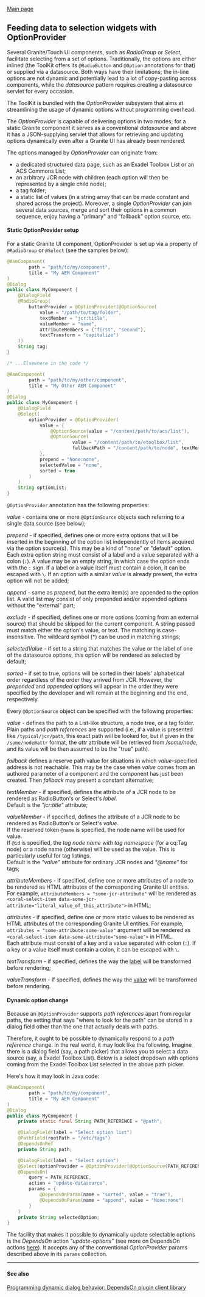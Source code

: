 [Main page](../../README.md)

## Feeding data to selection widgets with OptionProvider

Several Granite/Touch UI components, such as *RadioGroup* or *Select*, facilitate selecting from a set of options. Traditionally, the options are either inlined (the ToolKit offers its `@RadioButton` and `@Option` annotations for that) or supplied via a datasource. Both ways have their limitations; the in-line options are not dynamic and potentially lead to a lot of copy-pasting across components, while the *datasource* pattern requires creating a datasource servlet for every occasion.

The ToolKit is bundled with the *OptionProvider* subsystem that aims at streamlining the usage of dynamic options without programming overhead.

The *OptionProvider* is capable of  delivering options in two modes; for a static Granite component it serves as a conventional *datasource* and above it has a JSON-supplying servlet that allows for retrieving and updating options dynamically even after a Granite UI has already been rendered.

The options managed by *OptionProvider* can originate from:
- a dedicated structured data page, such as an Exadel Toolbox List or an ACS Commons List;
- an arbitrary JCR node with children (each option will then be represented by a single child node);
- a tag folder;
- a static list of values (in a string array that can be made constant and shared across the project).
  Moreover, a single *OptionProvider* can join several data sources, merge and sort their options in a common sequence, enjoy having a "primary" and "fallback" option source, etc.

#### Static OptionProvider setup

For a static Granite UI component, OptionProvider is set up via a property of `@RadioGroup` or `@Select` (see the samples below):

```java
@AemComponent(
        path = "path/to/my/component",
        title = "My AEM Component"
)
@Dialog
public class MyComponent {
    @DialogField
    @RadioGroup(
        buttonProvider = @OptionProvider(@OptionSource(
            value = "/path/to/tag/folder",
            textMember = "jcr:title",
            valueMember = "name",
            attributeMembers = {"first", "second"},
            textTransform = "capitalize")
    ))
    String tag;
}

/* ...Elsewhere in the code */

@AemComponent(
        path = "path/to/my/other/component",
        title = "My Other AEM Component"
)
@Dialog
public class MyComponent {
    @DialogField
    @Select(
        optionProvider = @OptionProvider(
            value = {
                @OptionSource(value = "/content/path/to/acs/list"),
                @OptionSource(
                        value = "/content/path/to/etoolbox/list",
                        fallbackPath = "/content/path/to/node", textMember = "title", valueMember = "descr"),
            },
            prepend = "None:none",
            selectedValue = "none",
            sorted = true
        )
    )
    String optionList;
}
```

`@OptionProvider` annotation has the following properties:

*value* - contains one or more `@OptionSource` objects each referring to a single data source (see below);

*prepend* - if specified, defines one or more extra options that will be inserted in the beginning of the option list independently of items acquired via the option source(s). This may be a kind of "none" or "default" option. Each extra option string must consist of a label and a value separated with a colon (`:`). A value may be an empty string, in which case the option ends with the `:` sign. If a label or a value itself must contain a colon, it can be escaped with `\`. If an option with a similar *value* is already present, the extra option will not be added;

*append* - same as *prepend*, but the extra item(s) are appended to the option list. A valid list may consist of only prepended and/or appended options without the "external" part;

*exclude* - if specified, defines one or more options (coming from an external source) that should be skipped for the current component. A string passed must match either the option's value, or text. The matching is case-insensitive. The wildcard symbol (*) can be used in matching strings;

*selectedValue* - if set to a string that matches the value or the label of one of the datasource options, this option will be rendered as selected by default;

*sorted* - if set to true, options will be sorted in their labels' alphabetical order regardless of the order they arrived from JCR. However, the *prepended* and *appended* options will appear in the order they were specified by the developer and will remain at the beginning and the end, respectively.

Every `@OptionSource` object can be specified with the following properties:

*value* - defines the path to a List-like structure, a node tree, or a tag folder. Plain paths and *path references* are supported (i.e., if a value is presented like `/typical/jcr/path`, this exact path will be looked for, but if given in the `/some/node@attr` format, the *attr* attribute will be retrieved from */some/node*, and its value will be then assumed to be the "true" path).

*fallback* defines a reserve path value for situations in which *value*-specified address is not reachable. This may be the case when *value* comes from an authored parameter of a component and the component has just been created. Then *fallback* may present a constant alternative;

*textMember* - if specified, defines the attribute of a JCR node to be rendered as RadioButton's or Select's *label*.
<br>Default is the *"jcr:title"* attribute;

*valueMember* - if specified, defines the attribute of a JCR node to be rendered as RadioButton's or Select's *value*.
<br>If the reserved token `@name` is specified, the node name will be used for value.
<br>If `@id` is specified, the *tag node name with tag namespace* (for a cq:Tag node) or a node name (otherwise) will be used as the value. This is particularly useful for tag listings.
<br>Default is the *"value"* attribute for ordinary JCR nodes and *"@name"* for tags;

*attributeMembers* - if specified, define one or more attributes of a node to be rendered as HTML attributes of the corresponding Granite UI entities. For example, `attributeMembers = "some-jcr-attribute"` will be rendered as `<coral-select-item data-some-jcr-attribute="literal_value_of_this_attribute">` in HTML;

*attributes* - if specified, define one or more static values to be rendered as HTML attributes of the corresponding Granite UI entities. For example, `attributes = "some-attribute:some-value"` argument will be rendered as `<coral-select-item data-some-attribute="some-value">` in HTML.
<br>Each attribute must consist of a key and a value separated with colon (`:`). If a key or a value itself must contain a colon, it can be escaped with `\`.

*textTransform* - if specified, defines the way the <u>label</u> will be transformed before rendering;

*valueTransform* - if specified, defines the way the <u>value</u> will be transformed before rendering.

#### Dynamic option change

Because an `@OptionProvider` supports *path references* apart from regular paths, the setting that says "where to look for the path" can be stored in a dialog field other than the one that actually deals with paths.

Therefore, it ought to be possible to dynamically respond to a *path reference* change. In the real world, it may look like the following. Imagine there is a dialog field (say, a path picker) that allows you to select a data source (say, a Exadel Toolbox List). Below is a select dropdown with options coming from the Exadel Toolbox List selected in the above path picker.

Here's how it may look in Java code:

```java
@AemComponent(
        path = "path/to/my/component",
        title = "My AEM Component"
)
@Dialog
public class MyComponent {
    private static final String PATH_REFERENCE = "@path";

    @DialogField(label = "Select option list")
    @PathField(rootPath = "/etc/tags")
    @DependsOnRef
    private String path;

    @DialogField(label = "Select option")
    @Select(optionProvider = @OptionProvider(@OptionSource(PATH_REFERENCE))) // @path refers to the attribute named "path" in the same JCR node
    @DependsOn(
        query = PATH_REFERENCE,
        action = "update-datasource",
        params = {
            @DependsOnParam(name = "sorted", value = "true"),
            @DependsOnParam(name = "append", value = "None:none")
        }
    )
    private String selectedOption;
}
```

The facility that makes it possible to dynamically update selectable options is the *DependsOn* action *"update-options"* (see more on DependsOn actions [here](depends-on.md)). It accepts any of the conventional *OptionProvider* params described above in its `params` collection.

***
#### See also

[Programming dynamic dialog behavior: DependsOn plugin client library](depends-on.md)
